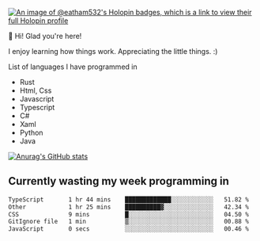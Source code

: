 [![An image of @eatham532's Holopin badges, which is a link to view their full Holopin profile](https://holopin.me/eatham532)](https://holopin.io/@eatham532)


👋 Hi! Glad you're here!

I enjoy learning how things work. Appreciating the little things. :)


List of languages I have programmed in
- Rust
- Html, Css
- Javascript
- Typescript
- C#
- Xaml
- Python
- Java

[![Anurag's GitHub stats](https://github-readme-stats.vercel.app/api?username=Eatham532&theme=dark)](https://github.com/anuraghazra/github-readme-stats)


## Currently wasting my week programming in
<!--START_SECTION:waka-->

```txt
TypeScript       1 hr 44 mins    █████████████░░░░░░░░░░░░   51.82 %
Other            1 hr 25 mins    ██████████▓░░░░░░░░░░░░░░   42.34 %
CSS              9 mins          █░░░░░░░░░░░░░░░░░░░░░░░░   04.50 %
GitIgnore file   1 min           ▒░░░░░░░░░░░░░░░░░░░░░░░░   00.88 %
JavaScript       0 secs          ░░░░░░░░░░░░░░░░░░░░░░░░░   00.46 %
```

<!--END_SECTION:waka-->
